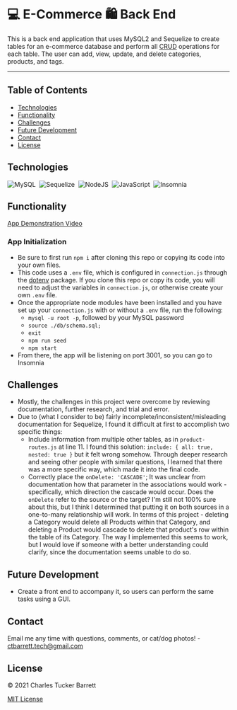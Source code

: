 
# 💻 E-Commerce 🛍️ Back End

This is a back end application that uses MySQL2 and Sequelize to create tables for an e-commerce database and perform all [CRUD](https://en.wikipedia.org/wiki/Create,_read,_update_and_delete) operations for each table. The user can add, view, update, and delete categories, products, and tags.

---

## Table of Contents
* [Technologies](#technologies)
* [Functionality](#functionality)
* [Challenges](#challenges)
* [Future Development](#future-development)
* [Contact](#contact)
* [License](#license)


## Technologies

![MySQL](https://img.shields.io/badge/MySQL-coral?style=for-the-badge&logo=mysql&logoColor=darkblue)&nbsp;
![Sequelize](https://img.shields.io/badge/Sequelize-blue?style=for-the-badge&logo=Sequelize)&nbsp;
![NodeJS](https://img.shields.io/badge/node.js-6DA55F?style=for-the-badge&logo=node.js&logoColor=white)&nbsp;
![JavaScript](https://img.shields.io/badge/javascript-%23323330.svg?style=for-the-badge&logo=javascript&logoColor=%23F7DF1E)&nbsp;
![Insomnia](https://img.shields.io/badge/Insomnia-5849be?style=for-the-badge&logo=Insomnia&logoColor=white)&nbsp;


## Functionality

[App Demonstration  Video](https://youtu.be/K3uBsWA2X5M)


### App Initialization
* Be sure to first run <code>npm i</code> after cloning this repo or copying its code into your own files.
* This code uses a `.env` file, which is configured in `connection.js` through the [dotenv](https://www.npmjs.com/package/dotenv) package. If you clone this repo or copy its code, you will need to adjust the variables in `connection.js`, or otherwise create your own `.env` file.
* Once the appropriate node modules have been installed and you have set up your `connection.js` with or without a `.env` file, run the following:
    * `mysql -u root -p`, followed by your MySQL password
    * `source ./db/schema.sql;`
    * `exit`
    * `npm run seed`
    * `npm start`
* From there, the app will be listening on port 3001, so you can go to Insomnia


## Challenges
* Mostly, the challenges in this project were overcome by reviewing documentation, further research, and trial and error.
* Due to (what I consider to be) fairly incomplete/inconsistent/misleading documentation for Sequelize, I found it difficult at first to accomplish two specific things:
    * Include information from multiple other tables, as in `product-routes.js` at line 11. I found this solution: `include: { all: true, nested: true }` but it felt wrong somehow. Through deeper research and seeing other people with similar questions, I learned that there was a more specific way, which made it into the final code.
    * Correctly place the `onDelete: 'CASCADE'`; It was unclear from documentation how that parameter in the associations would work - specifically, which direction the cascade would occur. Does the `onDelete` refer to the source or the target? I'm still not 100% sure about this, but I think I determined that putting it on both sources in a one-to-many relationship will work. In terms of this project - deleting a Category would delete all Products within that Category, and deleting a Product would cascade to delete that product's row within the table of its Category. The way I implemented this seems to work, but I would love if someone with a better understanding could clarify, since the documentation seems unable to do so.


## Future Development
* Create a front end to accompany it, so users can perform the same tasks using a GUI.


## Contact
Email me any time with questions, comments, or cat/dog photos! - ctbarrett.tech@gmail.com


## License
&copy; 2021 Charles Tucker Barrett

[MIT License](https://opensource.org/licenses/MIT)